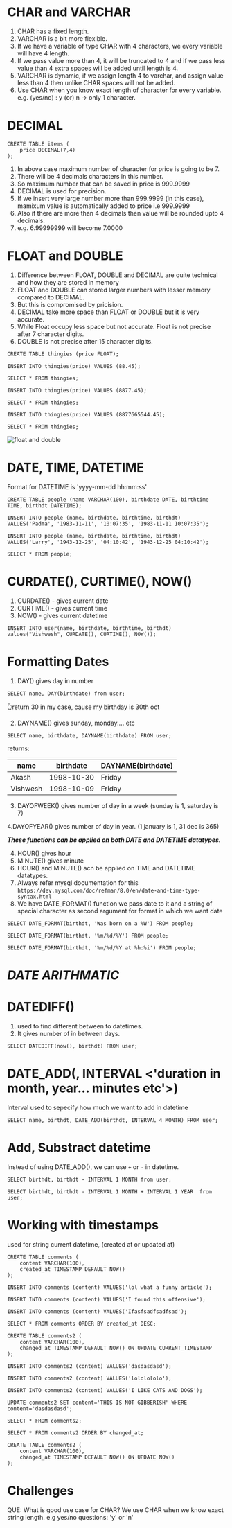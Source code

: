 # CHAR and VARCHAR

1. CHAR has a fixed length.
2. VARCHAR is a bit more flexible.
3. If we have a variable of type CHAR with 4 characters, we every variable will have 4 length.
4. If we pass value more than 4, it will be truncated to 4 and if we pass less value than 4 extra spaces will be added until length is 4.
5. VARCHAR is dynamic, if we assign length 4 to varchar, and assign value less than 4 then unlike CHAR spaces will not be added.
6. Use CHAR when you know exact length of character for every variable. e.g. (yes/no) : y (or) n -> only 1 character.

# DECIMAL

```
CREATE TABLE items (
    price DECIMAL(7,4)
);
```

1. In above case maximum number of character for price is going to be 7.
2. There will be 4 decimals characters in this number.
3. So maximum number that can be saved in price is 999.9999
4. DECIMAL is used for precision.
5. If we insert very large number more than 999.9999 (in this case), mamixum value is automatically added to price i.e 999.9999
6. Also if there are more than 4 decimals then value will be rounded upto 4 decimals.
7. e.g. 6.99999999 will become 7.0000

# FLOAT and DOUBLE

1. Difference between FLOAT, DOUBLE and DECIMAL are quite technical and how they are stored in memory
2. FLOAT and DOUBLE can stored larger numbers with lesser memory compared to DECIMAL.
3. But this is compromised by pricision.
4. DECIMAL take more space than FLOAT or DOUBLE but it is very accurate.
5. While Float occupy less space but not accurate. Float is not precise after 7 character digits.
6. DOUBLE is not precise after 15 character digits.

```
CREATE TABLE thingies (price FLOAT);

INSERT INTO thingies(price) VALUES (88.45);

SELECT * FROM thingies;

INSERT INTO thingies(price) VALUES (8877.45);

SELECT * FROM thingies;

INSERT INTO thingies(price) VALUES (8877665544.45);

SELECT * FROM thingies;
```

![float and double](./float_and_double.png)

# DATE, TIME, DATETIME

Format for DATETIME is 'yyyy-mm-dd hh:mm:ss'

```
CREATE TABLE people (name VARCHAR(100), birthdate DATE, birthtime TIME, birthdt DATETIME);

INSERT INTO people (name, birthdate, birthtime, birthdt)
VALUES('Padma', '1983-11-11', '10:07:35', '1983-11-11 10:07:35');

INSERT INTO people (name, birthdate, birthtime, birthdt)
VALUES('Larry', '1943-12-25', '04:10:42', '1943-12-25 04:10:42');

SELECT * FROM people;
```

# CURDATE(), CURTIME(), NOW()

1. CURDATE() - gives current date
2. CURTIME() - gives current time
3. NOW() - gives current datetime

```
INSERT INTO user(name, birthdate, birthtime, birthdt)
values("Vishwesh", CURDATE(), CURTIME(), NOW());
```

# Formatting Dates

1. DAY() gives day in number

```
SELECT name, DAY(birthdate) from user;
```

👆return 30 in my case, cause my birthday is 30th oct

2. DAYNAME() gives sunday, monday.... etc

```
SELECT name, birthdate, DAYNAME(birthdate) FROM user;
```

returns:

| name     | birthdate  | DAYNAME(birthdate) |
| -------- | ---------- | ------------------ |
| Akash    | 1998-10-30 | Friday             |
| Vishwesh | 1998-10-09 | Friday             |

3. DAYOFWEEK() gives number of day in a week (sunday is 1, saturday is 7)

4.DAYOFYEAR() gives number of day in year. (1 january is 1, 31 dec is 365)

**_These functions can be applied on both DATE and DATETIME datatypes._**

4. HOUR() gives hour
5. MINUTE() gives minute
6. HOUR() and MINUTE() acn be applied on TIME and DATETIME datatypes.
7. Always refer mysql documentation for this
   `https://dev.mysql.com/doc/refman/8.0/en/date-and-time-type-syntax.html`
8. We have DATE_FORMAT() function we pass date to it and a string of special character as second argument for format in which we want date

```
SELECT DATE_FORMAT(birthdt, 'Was born on a %W') FROM people;

SELECT DATE_FORMAT(birthdt, '%m/%d/%Y') FROM people;

SELECT DATE_FORMAT(birthdt, '%m/%d/%Y at %h:%i') FROM people;
```

# **_DATE ARITHMATIC_**

# DATEDIFF()

1. used to find different between to datetimes.
2. It gives number of in between days.

```
SELECT DATEDIFF(now(), birthdt) FROM user;
```

# DATE_ADD(<datetime>, INTERVAL <'duration in month, year... minutes etc'>)

Interval used to sepecify how much we want to add in datetime

```
SELECT name, birthdt, DATE_ADD(birthdt, INTERVAL 4 MONTH) FROM user;
```

# Add, Substract datetime

Instead of using DATE_ADD(), we can use `+` or `-` in datetime.

```
SELECT birthdt, birthdt - INTERVAL 1 MONTH from user;

SELECT birthdt, birthdt - INTERVAL 1 MONTH + INTERVAL 1 YEAR  from user;
```

# Working with timestamps

used for string current datetime, (created at or updated at)

```
CREATE TABLE comments (
    content VARCHAR(100),
    created_at TIMESTAMP DEFAULT NOW()
);

INSERT INTO comments (content) VALUES('lol what a funny article');

INSERT INTO comments (content) VALUES('I found this offensive');

INSERT INTO comments (content) VALUES('Ifasfsadfsadfsad');

SELECT * FROM comments ORDER BY created_at DESC;

CREATE TABLE comments2 (
    content VARCHAR(100),
    changed_at TIMESTAMP DEFAULT NOW() ON UPDATE CURRENT_TIMESTAMP
);

INSERT INTO comments2 (content) VALUES('dasdasdasd');

INSERT INTO comments2 (content) VALUES('lololololo');

INSERT INTO comments2 (content) VALUES('I LIKE CATS AND DOGS');

UPDATE comments2 SET content='THIS IS NOT GIBBERISH' WHERE content='dasdasdasd';

SELECT * FROM comments2;

SELECT * FROM comments2 ORDER BY changed_at;

CREATE TABLE comments2 (
    content VARCHAR(100),
    changed_at TIMESTAMP DEFAULT NOW() ON UPDATE NOW()
);
```

# Challenges

QUE: What is good use case for CHAR?
We use CHAR when we know exact string length.
e.g yes/no questions: 'y' or 'n'

